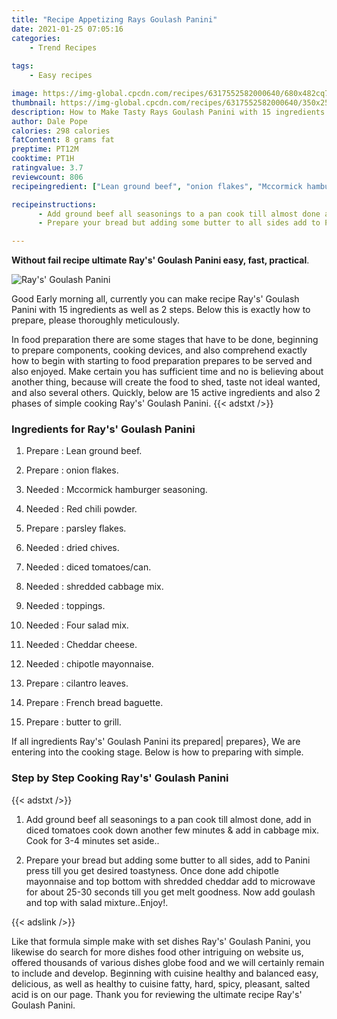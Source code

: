```yaml
---
title: "Recipe Appetizing Rays Goulash Panini"
date: 2021-01-25 07:05:16
categories:
    - Trend Recipes
    
tags:
    - Easy recipes

image: https://img-global.cpcdn.com/recipes/6317552582000640/680x482cq70/rays-goulash-panini-recipe-main-photo.jpg
thumbnail: https://img-global.cpcdn.com/recipes/6317552582000640/350x250cq70/rays-goulash-panini-recipe-main-photo.jpg
description: How to Make Tasty Rays Goulash Panini with 15 ingredients and 2 stages of easy cooking.
author: Dale Pope
calories: 298 calories
fatContent: 8 grams fat
preptime: PT12M
cooktime: PT1H
ratingvalue: 3.7
reviewcount: 806
recipeingredient: ["Lean ground beef", "onion flakes", "Mccormick hamburger seasoning", "Red chili powder", "parsley flakes", "dried chives", "diced tomatoescan", "shredded cabbage mix", "toppings", "Four salad mix", "Cheddar cheese", "chipotle mayonnaise", "cilantro leaves", "French bread baguette", "butter to grill"]

recipeinstructions: 
      - Add ground beef all seasonings to a pan cook till almost done add in diced tomatoes cook down another few minutes  add in cabbage mix Cook for 34 minutes set aside 
      - Prepare your bread but adding some butter to all sides add to Panini press till you get desired toastyness Once done add chipotle mayonnaise and top bottom with shredded cheddar add to microwave for about 2530 seconds till you get melt goodness  Now add goulash and top with salad mixtureEnjoy

---
```




**Without fail recipe ultimate Ray&#39;s&#39; Goulash Panini easy, fast, practical**. 


![Ray&#39;s&#39; Goulash Panini](https://img-global.cpcdn.com/recipes/6317552582000640/680x482cq70/rays-goulash-panini-recipe-main-photo.jpg "Ray&#39;s&#39; Goulash Panini")




Good Early morning all, currently you can make recipe Ray&#39;s&#39; Goulash Panini with 15 ingredients as well as 2 steps. Below this is exactly how to prepare, please thoroughly meticulously.

In food preparation there are some stages that have to be done, beginning to prepare components, cooking devices, and also comprehend exactly how to begin with starting to food preparation prepares to be served and also enjoyed. Make certain you has sufficient time and no is believing about another thing, because will create the food to shed, taste not ideal wanted, and also several others. Quickly, below are 15 active ingredients and also 2 phases of simple cooking Ray&#39;s&#39; Goulash Panini.
{{< adstxt />}}

### Ingredients for Ray&#39;s&#39; Goulash Panini


1. Prepare  : Lean ground beef.

1. Prepare  : onion flakes.

1. Needed  : Mccormick hamburger seasoning.

1. Needed  : Red chili powder.

1. Prepare  : parsley flakes.

1. Needed  : dried chives.

1. Needed  : diced tomatoes/can.

1. Needed  : shredded cabbage mix.

1. Needed  : toppings.

1. Needed  : Four salad mix.

1. Needed  : Cheddar cheese.

1. Needed  : chipotle mayonnaise.

1. Prepare  : cilantro leaves.

1. Prepare  : French bread baguette.

1. Prepare  : butter to grill.



If all ingredients Ray&#39;s&#39; Goulash Panini its prepared| prepares}, We are entering into the cooking stage. Below is how to preparing with simple.

### Step by Step Cooking Ray&#39;s&#39; Goulash Panini

{{< adstxt />}}


1. Add ground beef all seasonings to a pan cook till almost done, add in diced tomatoes cook down another few minutes &amp; add in cabbage mix. Cook for 3-4 minutes set aside..



1. Prepare your bread but adding some butter to all sides, add to Panini press till you get desired toastyness. Once done add chipotle mayonnaise and top bottom with shredded cheddar add to microwave for about 25-30 seconds till you get melt goodness.  Now add goulash and top with salad mixture..Enjoy!.





{{< adslink />}}

Like that formula simple make with set dishes Ray&#39;s&#39; Goulash Panini, you likewise do search for more dishes food other intriguing on website us, offered thousands of various dishes globe food and we will certainly remain to include and develop. Beginning with cuisine healthy and balanced easy, delicious, as well as healthy to cuisine fatty, hard, spicy, pleasant, salted acid is on our page. Thank you for reviewing the ultimate recipe Ray&#39;s&#39; Goulash Panini.
